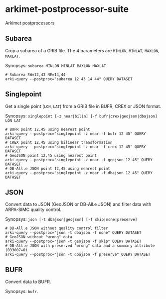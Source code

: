 # arkimet-postprocessor-suite
Arkimet postprocessors

## Subarea
Crop a subarea of a GRIB file. The 4 parameters are `MINLON`, `MINLAT`,
`MAXLON`, `MAXLAT`.

Synopsys: `subarea MINLON MINLAT MAXLON MAXLAT`

    # Subarea SW=12,43 NE=14,44
    arki-query --postproc="subarea 12 43 14 44" QUERY DATASET

## Singlepoint
Get a single point (`LON`, `LAT`) from a GRIB file in BUFR, CREX or JSON format.

Synopsys: `singlepoint [-z near|bilin] [-f bufr|crex|geojson|dbajson] LON LAT`

    # BUFR point 12,45 using nearest point
    arki-query --postproc="singlepoint -z near -f bufr 12 45" QUERY DATASET
    # CREX point 12,45 using bilinear transformation
    arki-query --postproc="singlepoint -z near -f crex 12 45" QUERY DATASET
    # GeoJSON point 12,45 using nearest point
    arki-query --postproc="singlepoint -z near -f geojson 12 45" QUERY DATASET
    # DB-All.e JSON point 12,45 using nearest point
    arki-query --postproc="singlepoint -z near -f dbajson 12 45" QUERY DATASET

## JSON
Convert data to JSON (GeoJSON or DB-All.e JSON) and filter data with ARPA-SIMC
quality control.

Synopsys: `json [-t dbajson|geojson] [-f skip|none|preserve]`

    # DB-All.e JSON without quality control filter
    arki-query --postproc="json -t dbajson -f none" QUERY DATASET
    # GeoJSON without "wrong" data
    arki-query --postproc="json -t geojson -f skip" QUERY DATASET
    # DB-All.e JSON with preserved "wrong" data and a summary attribute (B33007=0)
    arki-query --postproc="json -t dbajson -f preserve" QUERY DATASET

## BUFR
Convert data to BUFR.

Synopsys: `bufr`.
